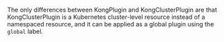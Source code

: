 The only differences between KongPlugin and KongClusterPlugin are that KongClusterPlugin is a 
Kubernetes cluster-level resource instead of a namespaced resource, and it can be applied as a 
global plugin using the `global` label.
